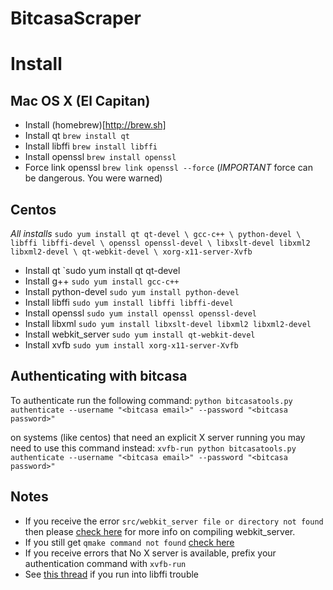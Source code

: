 BitcasaScraper
==============


# Install

## Mac OS X (El Capitan)

 - Install (homebrew)[http://brew.sh]
 - Install qt `brew install qt`
 - Install libffi `brew install libffi`
 - Install openssl `brew install openssl`
 - Force link openssl `brew link openssl --force` (*IMPORTANT* force can be dangerous. You were warned)


## Centos
 *All installs*
    ```
        sudo yum install qt qt-devel \
		gcc-c++ \
		python-devel \
		libffi libffi-devel \
		openssl openssl-devel \
		libxslt-devel libxml2 libxml2-devel \
		qt-webkit-devel \
		xorg-x11-server-Xvfb
    ```

 - Install qt `sudo yum install qt qt-devel
 - Install g++ `sudo yum install gcc-c++`
 - Install python-devel `sudo yum install python-devel`
 - Install libffi `sudo yum install libffi libffi-devel`
 - Install openssl `sudo yum install openssl openssl-devel`
 - Install libxml `sudo yum install libxslt-devel libxml2 libxml2-devel`
 - Install webkit_server `sudo yum install qt-webkit-devel`
 - Install xvfb `sudo yum install xorg-x11-server-Xvfb`


## Authenticating with bitcasa
To authenticate run the following command:
    ```
    python bitcasatools.py authenticate --username "<bitcasa email>" --password "<bitcasa password>"
    ```

 on systems (like centos) that need an explicit X server running you may need to use this command instead:
    ```
    xvfb-run python bitcasatools.py authenticate --username "<bitcasa email>" --password "<bitcasa password>"
    ```


## Notes
 - If you receive the error `src/webkit_server file or directory not found` then please [check here](https://github.com/thoughtbot/capybara-webkit/wiki/Installing-Qt-and-compiling-capybara-webkit) for more info on compiling webkit_server.
 - If you still get `qmake command not found` [check here](http://stackoverflow.com/a/18225282/1991100)
 - If you receive errors that No X server is available, prefix your authentication command with `xvfb-run`
 - See [this thread](https://github.com/pyca/cryptography/issues/693) if you run into libffi trouble
